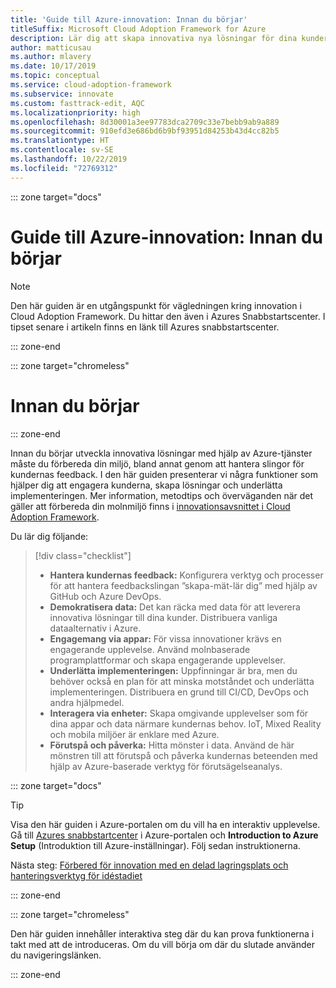```yaml
---
title: 'Guide till Azure-innovation: Innan du börjar'
titleSuffix: Microsoft Cloud Adoption Framework for Azure
description: Lär dig att skapa innovativa nya lösningar för dina kunder med hjälp av Azure.
author: matticusau
ms.author: mlavery
ms.date: 10/17/2019
ms.topic: conceptual
ms.service: cloud-adoption-framework
ms.subservice: innovate
ms.custom: fasttrack-edit, AQC
ms.localizationpriority: high
ms.openlocfilehash: 8d30001a3ee97783dca2709c33e7bebb9ab9a889
ms.sourcegitcommit: 910efd3e686bd6b9bf93951d84253b43d4cc82b5
ms.translationtype: HT
ms.contentlocale: sv-SE
ms.lasthandoff: 10/22/2019
ms.locfileid: "72769312"
---
```

::: zone target="docs"

# <a name="azure-innovation-guide-before-you-start"></a>Guide till Azure-innovation: Innan du börjar

> [!NOTE]
> Den här guiden är en utgångspunkt för vägledningen kring innovation i Cloud Adoption Framework. Du hittar den även i Azures Snabbstartscenter. I tipset senare i artikeln finns en länk till Azures snabbstartscenter.

::: zone-end

::: zone target="chromeless"

# <a name="before-you-start"></a>Innan du börjar

::: zone-end

Innan du börjar utveckla innovativa lösningar med hjälp av Azure-tjänster måste du förbereda din miljö, bland annat genom att hantera slingor för kundernas feedback. I den här guiden presenterar vi några funktioner som hjälper dig att engagera kunderna, skapa lösningar och underlätta implementeringen. Mer information, metodtips och överväganden när det gäller att förbereda din molnmiljö finns i [innovationsavsnittet i Cloud Adoption Framework](../index.md).

Du lär dig följande:

> [!div class="checklist"]
>
> - **Hantera kundernas feedback:** Konfigurera verktyg och processer för att hantera feedbackslingan ”skapa-mät-lär dig” med hjälp av GitHub och Azure DevOps.
> - **Demokratisera data:** Det kan räcka med data för att leverera innovativa lösningar till dina kunder. Distribuera vanliga dataalternativ i Azure.
> - **Engagemang via appar:** För vissa innovationer krävs en engagerande upplevelse. Använd molnbaserade programplattformar och skapa engagerande upplevelser.
> - **Underlätta implementeringen:** Uppfinningar är bra, men du behöver också en plan för att minska motståndet och underlätta implementeringen. Distribuera en grund till CI/CD, DevOps och andra hjälpmedel.
> - **Interagera via enheter:** Skapa omgivande upplevelser som för dina appar och data närmare kundernas behov. IoT, Mixed Reality och mobila miljöer är enklare med Azure.
> - **Förutspå och påverka:** Hitta mönster i data. Använd de här mönstren till att förutspå och påverka kundernas beteenden med hjälp av Azure-baserade verktyg för förutsägelseanalys.

::: zone target="docs"

> [!TIP]
> Visa den här guiden i Azure-portalen om du vill ha en interaktiv upplevelse. Gå till [Azures snabbstartcenter](https://portal.azure.com/?feature.quickstart=true#blade/Microsoft_Azure_Resources/QuickstartCenterBlade) i Azure-portalen och **Introduction to Azure Setup** (Introduktion till Azure-inställningar). Följ sedan instruktionerna.

Nästa steg: [Förbered för innovation med en delad lagringsplats och hanteringsverktyg för idéstadiet](./adoption.md)

::: zone-end

::: zone target="chromeless"

Den här guiden innehåller interaktiva steg där du kan prova funktionerna i takt med att de introduceras. Om du vill börja om där du slutade använder du navigeringslänken.

::: zone-end
